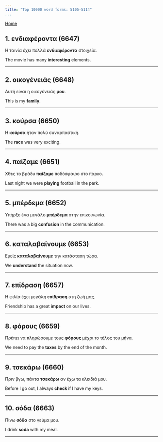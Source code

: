 ```yaml
---
title: "Top 10000 word forms: 5105-5114"
...
```


[Home](./) 

## 1. ενδιαφέροντα (6647)

Η ταινία έχει πολλά **ενδιαφέροντα** στοιχεία.

The movie has many **interesting** elements.

---

## 2. οικογένειάς (6648)

Αυτή είναι η οικογένειάς **μου**.

This is my **family**.

---

## 3. κούρσα (6650)

Η **κούρσα** ήταν πολύ συναρπαστική.

The **race** was very exciting.

---

## 4. παίζαμε (6651)

Χθες το βράδυ **παίζαμε** ποδόσφαιρο στο πάρκο.  

Last night we were **playing** football in the park.

---

## 5. μπέρδεμα (6652)

Υπήρξε ένα μεγάλο **μπέρδεμα** στην επικοινωνία.  

There was a big **confusion** in the communication.

---

## 6. καταλαβαίνουμε (6653)

Εμείς **καταλαβαίνουμε** την κατάσταση τώρα.  

We **understand** the situation now.

---

## 7. επίδραση (6657)

Η φιλία έχει μεγάλη **επίδραση** στη ζωή μας.  

Friendship has a great **impact** on our lives.

---

## 8. φόρους (6659)

Πρέπει να πληρώσουμε τους **φόρους** μέχρι το τέλος του μήνα.  

We need to pay the **taxes** by the end of the month.

---

## 9. τσεκάρω (6660)

Πριν βγω, πάντα **τσεκάρω** αν έχω τα κλειδιά μου.  

Before I go out, I always **check** if I have my keys.

---

## 10. σόδα (6663)

Πίνω **σόδα** στο γεύμα μου.

I drink **soda** with my meal.

---

